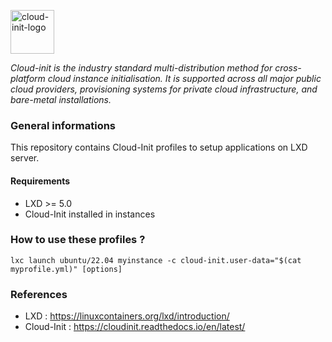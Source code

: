 <p><img src="https://assets.ubuntu.com/v1/15971bf5-cloud-init-primary.svg" alt="cloud-init-logo" title="cloud-init" align="top" height=70 /></p>

*Cloud-init is the industry standard multi-distribution method for cross-platform cloud instance initialisation. It is supported across all major public cloud providers, provisioning systems for private cloud infrastructure, and bare-metal installations.*

### General informations

This repository contains Cloud-Init profiles to setup applications on LXD server.

#### Requirements

* LXD >= 5.0
* Cloud-Init installed in instances

### How to use these profiles ?

```shell
lxc launch ubuntu/22.04 myinstance -c cloud-init.user-data="$(cat myprofile.yml)" [options]
```

### References

* LXD : https://linuxcontainers.org/lxd/introduction/
* Cloud-Init : https://cloudinit.readthedocs.io/en/latest/
